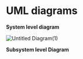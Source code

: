  # UML diagrams
 
**System level diagram**
 
  
  ![Untitled Diagram(1)](https://user-images.githubusercontent.com/71518447/98776155-72dd8c80-2414-11eb-9e5b-b850f433a57a.jpg)
  
  **Subsystem level Diagram**
